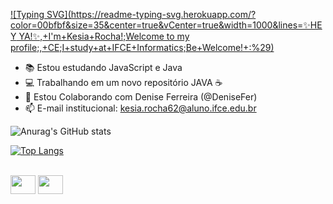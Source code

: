 
[![Typing SVG](https://readme-typing-svg.herokuapp.com/?color=00bfbf&size=35&center=true&vCenter=true&width=1000&lines=✨HEY YA!✨,+I'm+Kesia+Rocha!;Welcome to my profile;,+CE;I+study+at+IFCE+Informatics;Be+Welcome!+:%29)](https://git.io/typing-svg)


- 📚 Estou estudando JavaScript e Java
- 💻 Trabalhando em um novo repositório JAVA ☕
- 🤝 Estou Colaborando com Denise Ferreira (@DeniseFer)
- 📫 E-mail institucional: kesia.rocha62@aluno.ifce.edu.br


![Anurag's GitHub stats](https://github-readme-stats.vercel.app/api?username=KesiaRocha&show_icons=true&theme=dark)


[![Top Langs](https://github-readme-stats.vercel.app/api/top-langs/?username=KesiaRocha&hide_progress=true&theme=dark)](https://github.com/KesiaRocha/github-readme-stats)

<div style="display: inline_block"><br>
 <link rel="stylesheet" href="https://cdn.jsdelivr.net/gh/devicons/devicon@v2.15.1/devicon.min.css">
 <img height= 30 width = 40 src="https://cdn.jsdelivr.net/gh/devicons/devicon/icons/java/java-original.svg" />
 <img height = 30 width = 40 src="https://cdn.jsdelivr.net/gh/devicons/devicon/icons/javascript/javascript-original.svg" />
</div>
